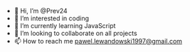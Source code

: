 - 👋 Hi, I’m @Prev24
- 👀 I’m interested in coding
- 🌱 I’m currently learning JavaScript 
- 💞️ I’m looking to collaborate on all projects
- 📫 How to reach me pawel.lewandowski1997@gmail.com

<!---
Prev24/Prev24 is a ✨ special ✨ repository because its `README.md` (this file) appears on your GitHub profile.
You can click the Preview link to take a look at your changes.
--->
